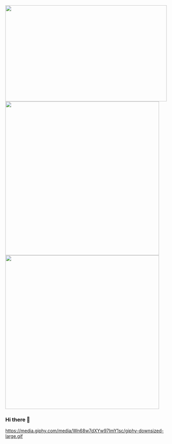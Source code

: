 

<div id="header" align="center">
  <img src="https://media.giphy.com/media/Wn68w7dXYw97ImY1sc/giphy-downsized-large.gif" width="100%" height="300"/>
</div>



<div id="header" align="left">
  <img src="https://media.giphy.com/media/l0Iycthxm6oRoT2Ao/giphy.gif" width="480" height="480"/>
</div>



<div id="header" align="left">
  <img src="https://media.giphy.com/media/3ohhwMMgTN9317KC5i/giphy-downsized-large.gif" width="480" height="480"/>
</div>

### Hi there 👋

https://media.giphy.com/media/Wn68w7dXYw97ImY1sc/giphy-downsized-large.gif
<!--
**Vsevolod-IT/Vsevolod-IT** is a ✨ _special_ ✨ repository because its `README.md` (this file) appears on your GitHub profile.

Here are some ideas to get you started:

- 🔭 I’m currently working on ...
- 🌱 I’m currently learning ...
- 👯 I’m looking to collaborate on ...
- 🤔 I’m looking for help with ...
- 💬 Ask me about ...
- 📫 How to reach me: ...
- 😄 Pronouns: ...
- ⚡ Fun fact: ...
-->
